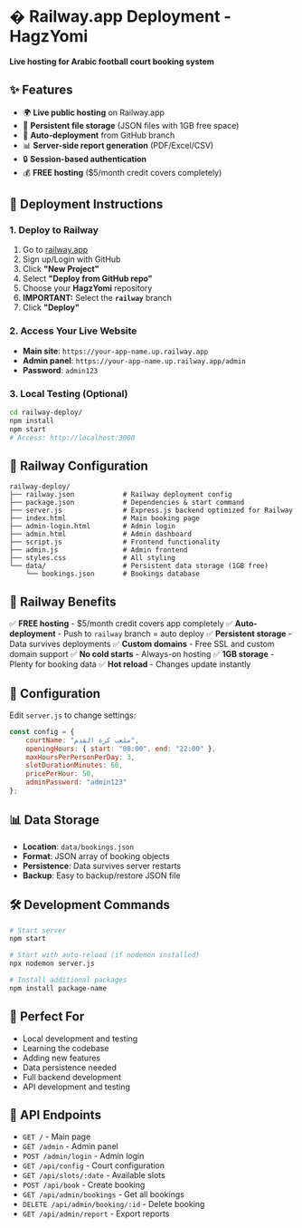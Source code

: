# � Railway.app Deployment - HagzYomi

**Live hosting for Arabic football court booking system**

## ✨ Features
- 🌍 **Live public hosting** on Railway.app
- 📁 **Persistent file storage** (JSON files with 1GB free space)
- 🔄 **Auto-deployment** from GitHub branch
- 📊 **Server-side report generation** (PDF/Excel/CSV)
- 🔒 **Session-based authentication**
- 💰 **FREE hosting** ($5/month credit covers completely)

## 🚀 Deployment Instructions

### 1. Deploy to Railway
1. Go to [railway.app](https://railway.app)
2. Sign up/Login with GitHub
3. Click **"New Project"**
4. Select **"Deploy from GitHub repo"**
5. Choose your **HagzYomi** repository
6. **IMPORTANT:** Select the **`railway`** branch
7. Click **"Deploy"**

### 2. Access Your Live Website
- **Main site**: `https://your-app-name.up.railway.app`
- **Admin panel**: `https://your-app-name.up.railway.app/admin`
- **Password**: `admin123`

### 3. Local Testing (Optional)
```bash
cd railway-deploy/
npm install
npm start
# Access: http://localhost:3000
```

## 📁 Railway Configuration
```
railway-deploy/
├── railway.json            # Railway deployment config
├── package.json            # Dependencies & start command
├── server.js               # Express.js backend optimized for Railway
├── index.html              # Main booking page
├── admin-login.html        # Admin login
├── admin.html              # Admin dashboard
├── script.js               # Frontend functionality
├── admin.js                # Admin frontend
├── styles.css              # All styling
└── data/                   # Persistent data storage (1GB free)
    └── bookings.json       # Bookings database
```

## 🎯 Railway Benefits
✅ **FREE hosting** - $5/month credit covers app completely
✅ **Auto-deployment** - Push to `railway` branch = auto deploy
✅ **Persistent storage** - Data survives deployments
✅ **Custom domains** - Free SSL and custom domain support
✅ **No cold starts** - Always-on hosting
✅ **1GB storage** - Plenty for booking data
✅ **Hot reload** - Changes update instantly

## 🔧 Configuration
Edit `server.js` to change settings:
```javascript
const config = {
    courtName: "ملعب كرة القدم",
    openingHours: { start: "08:00", end: "22:00" },
    maxHoursPerPersonPerDay: 3,
    slotDurationMinutes: 60,
    pricePerHour: 50,
    adminPassword: "admin123"
};
```

## 📊 Data Storage
- **Location**: `data/bookings.json`
- **Format**: JSON array of booking objects
- **Persistence**: Data survives server restarts
- **Backup**: Easy to backup/restore JSON file

## 🛠️ Development Commands
```bash
# Start server
npm start

# Start with auto-reload (if nodemon installed)
npx nodemon server.js

# Install additional packages
npm install package-name
```

## 📱 Perfect For
- Local development and testing
- Learning the codebase
- Adding new features
- Data persistence needed
- Full backend development
- API development and testing

## 🔧 API Endpoints
- `GET /` - Main page
- `GET /admin` - Admin panel
- `POST /admin/login` - Admin login
- `GET /api/config` - Court configuration
- `GET /api/slots/:date` - Available slots
- `POST /api/book` - Create booking
- `GET /api/admin/bookings` - Get all bookings
- `DELETE /api/admin/booking/:id` - Delete booking
- `GET /api/admin/report` - Export reports
